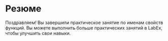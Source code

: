 # Резюме

Поздравляем! Вы завершили практическое занятие по именам свойств функций. Вы можете выполнить больше практических занятий в LabEx, чтобы улучшить свои навыки.

